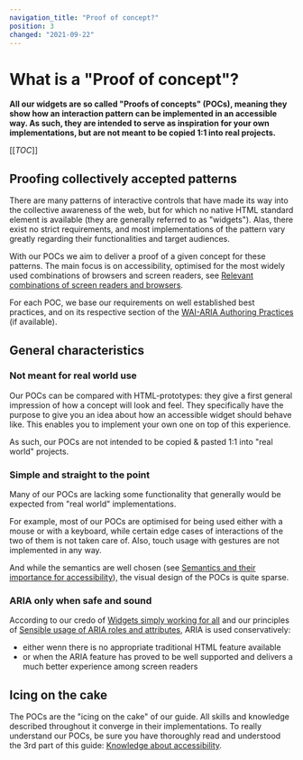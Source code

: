 ```yaml
---
navigation_title: "Proof of concept?"
position: 3
changed: "2021-09-22"
---
```


# What is a "Proof of concept"?

**All our widgets are so called "Proofs of concepts" (POCs), meaning they show how an interaction pattern can be implemented in an accessible way. As such, they are intended to serve as inspiration for your own implementations, but are not meant to be copied 1:1 into real projects.**

[[_TOC_]]

## Proofing collectively accepted patterns

There are many patterns of interactive controls that have made its way into the collective awareness of the web, but for which no native HTML standard element is available (they are generally referred to as "widgets"). Alas, there exist no strict requirements, and most implementations of the pattern vary greatly regarding their functionalities and target audiences.

With our POCs we aim to deliver a proof of a given concept for these patterns. The main focus is on accessibility, optimised for the most widely used combinations of browsers and screen readers, see [Relevant combinations of screen readers and browsers](/knowledge/screen-readers/relevant-combinations).

For each POC, we base our requirements on well established best practices, and on its respective section of the [WAI-ARIA Authoring Practices](https://www.w3.org/TR/wai-aria-practices/) (if available).

## General characteristics

### Not meant for real world use

Our POCs can be compared with HTML-prototypes: they give a first general impression of how a concept will look and feel. They specifically have the purpose to give you an idea about how an accessible widget should behave like. This enables you to implement your own one on top of this experience.

As such, our POCs are not intended to be copied & pasted 1:1 into "real world" projects.

### Simple and straight to the point

Many of our POCs are lacking some functionality that generally would be expected from "real world" implementations.

For example, most of our POCs are optimised for being used either with a mouse or with a keyboard, while certain edge cases of interactions of the two of them is not taken care of. Also, touch usage with gestures are not implemented in any way.

And while the semantics are well chosen (see [Semantics and their importance for accessibility](/knowledge/semantics)), the visual design of the POCs is quite sparse.

### ARIA only when safe and sound

According to our credo of [Widgets simply working for all](/knowledge/semantics/widgets)  and our principles of [Sensible usage of ARIA roles and attributes](/examples/sensible-aria-usage), ARIA is used conservatively:

- either wenn there is no appropriate traditional HTML feature available
- or when the ARIA feature has proved to be well supported and delivers a much better experience among screen readers

## Icing on the cake

The POCs are the "icing on the cake" of our guide. All skills and knowledge described throughout it converge in their implementations. To really understand our POCs, be sure you have thoroughly read and understood the 3rd part of this guide: [Knowledge about accessibility](/knowledge).
